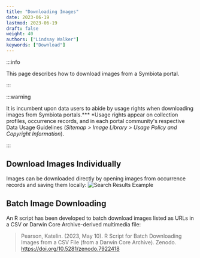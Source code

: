 ```yaml
---
title: "Downloading Images"
date: 2023-06-19
lastmod: 2023-06-19
draft: false
weight: 40
authors: ["Lindsay Walker"]
keywords: ["Download"]
---
```


:::info

This page describes how to download images from a Symbiota portal.

:::

:::warning

It is incumbent upon data users to abide by usage rights when downloading images from Symbiota portals.*\*\* *Usage rights appear on collection profiles, occurrence records, and in each portal community's respective Data Usage Guidelines (_Sitemap > Image Library > Usage Policy and Copyright Information_).

:::

## Download Images Individually

Images can be downloaded directly by opening images from occurrence records and saving them locally:
![Search Results Example](/img/download_image.png)

## Batch Image Downloading

An R script has been developed to batch download images listed as URLs in a CSV or Darwin Core Archive-derived multimedia file:

> Pearson, Katelin. (2023, May 10). R Script for Batch Downloading Images from a CSV File (from a Darwin Core Archive). Zenodo. https://doi.org/10.5281/zenodo.7922418
